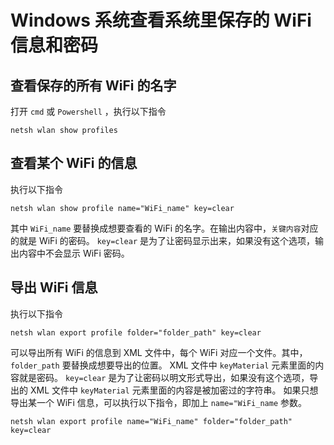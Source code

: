 # Windows 系统查看系统里保存的 WiFi 信息和密码

## 查看保存的所有 WiFi 的名字

打开 `cmd` 或 `Powershell` ，执行以下指令
```
netsh wlan show profiles
```

## 查看某个 WiFi 的信息

执行以下指令
```
netsh wlan show profile name="WiFi_name" key=clear
```
其中 `WiFi_name` 要替换成想要查看的 WiFi 的名字。在输出内容中，`关键内容`对应的就是 WiFi 的密码。 `key=clear` 是为了让密码显示出来，如果没有这个选项，输出内容中不会显示 WiFi 密码。

## 导出 WiFi 信息

执行以下指令
```
netsh wlan export profile folder="folder_path" key=clear
```
可以导出所有 WiFi 的信息到 XML 文件中，每个 WiFi 对应一个文件。其中， `folder_path` 要替换成想要导出的位置。 XML 文件中 `keyMaterial` 元素里面的内容就是密码。 `key=clear` 是为了让密码以明文形式导出，如果没有这个选项，导出的 XML 文件中 `keyMaterial` 元素里面的内容是被加密过的字符串。 如果只想导出某一个 WiFi 信息，可以执行以下指令，即加上 `name="WiFi_name` 参数。
```
netsh wlan export profile name="WiFi_name" folder="folder_path" key=clear
```